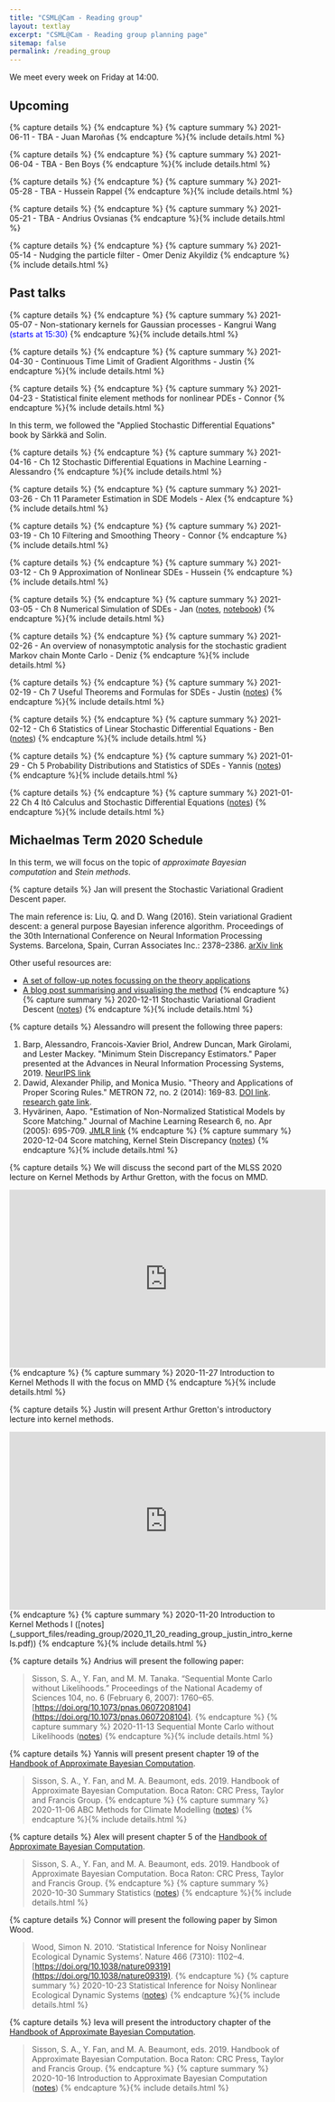 ```yaml
---
title: "CSML@Cam - Reading group"
layout: textlay
excerpt: "CSML@Cam - Reading group planning page"
sitemap: false
permalink: /reading_group
---
```


We meet every week on Friday at 14:00. 

## Upcoming

{% capture details %}
{% endcapture %}
{% capture summary %}
2021-06-11 - TBA - Juan Maroñas
{% endcapture %}{% include details.html %}

{% capture details %}
{% endcapture %}
{% capture summary %}
2021-06-04 - TBA - Ben Boys
{% endcapture %}{% include details.html %}

{% capture details %}
{% endcapture %}
{% capture summary %}
2021-05-28 - TBA - Hussein Rappel
{% endcapture %}{% include details.html %}

{% capture details %}
{% endcapture %}
{% capture summary %}
2021-05-21 - TBA - Andrius Ovsianas
{% endcapture %}{% include details.html %}

{% capture details %}
{% endcapture %}
{% capture summary %}
2021-05-14 - Nudging the particle filter - Omer Deniz Akyildiz
{% endcapture %}{% include details.html %}

## Past talks

{% capture details %}
{% endcapture %}
{% capture summary %}
2021-05-07 - Non-stationary kernels for Gaussian processes - Kangrui Wang <span style="color:blue">(starts at 15:30)</span>
{% endcapture %}{% include details.html %}

{% capture details %}
{% endcapture %}
{% capture summary %}
2021-04-30 - Continuous Time Limit of Gradient Algorithms - Justin
{% endcapture %}{% include details.html %}

{% capture details %}
{% endcapture %}
{% capture summary %}
2021-04-23 - Statistical finite element methods for nonlinear PDEs - Connor
{% endcapture %}{% include details.html %}
<br/>

In this term, we followed the "Applied Stochastic Differential Equations" book by Särkkä and Solin.

{% capture details %}
{% endcapture %}
{% capture summary %}
2021-04-16 - Ch 12 Stochastic Differential Equations in Machine Learning - Alessandro
{% endcapture %}{% include details.html %}

{% capture details %}
{% endcapture %}
{% capture summary %}
2021-03-26 - Ch 11 Parameter Estimation in SDE Models - Alex
{% endcapture %}{% include details.html %}


{% capture details %}
{% endcapture %}
{% capture summary %}
2021-03-19 - Ch 10 Filtering and Smoothing Theory - Connor
{% endcapture %}{% include details.html %}


{% capture details %}
{% endcapture %}
{% capture summary %}
2021-03-12 - Ch 9 Approximation of Nonlinear SDEs - Hussein
{% endcapture %}{% include details.html %}


{% capture details %}
{% endcapture %}
{% capture summary %}
2021-03-05 - Ch 8 Numerical Simulation of SDEs - Jan ([notes](_support_files/reading_group/2021_03_05_numerical_simulation_sdes.slides.html), [notebook](https://github.com/jp2011/sdes-notes/blob/main/numerical-simulation-sdes.ipynb))
{% endcapture %}{% include details.html %}


{% capture details %}
{% endcapture %}
{% capture summary %}
2021-02-26 - An overview of nonasymptotic analysis for the stochastic gradient Markov chain Monte Carlo - Deniz
{% endcapture %}{% include details.html %}


{% capture details %}
{% endcapture %}
{% capture summary %}
2021-02-19 - Ch 7 Useful Theorems and Formulas for SDEs - Justin ([notes](_support_files/reading_group/2021_02_19_justin_useful_theorems_and_formulas_for_sdes.pdf))
{% endcapture %}{% include details.html %}

{% capture details %}
{% endcapture %}
{% capture summary %}
2021-02-12 - Ch 6 Statistics of Linear Stochastic Differential Equations - Ben ([notes](_support_files/reading_group/2021_02_12_ben_statistics_of_sdes.pdf))
{% endcapture %}{% include details.html %}


{% capture details %}
{% endcapture %}
{% capture summary %}
2021-01-29 - Ch 5 Probability Distributions and Statistics of SDEs - Yannis ([notes](_support_files/reading_group/2021_29_01_reading_group_yannis_probability_distributions_and_statistics_of_sdes.pdf))
{% endcapture %}{% include details.html %}


{% capture details %}
{% endcapture %}
{% capture summary %}
2021-01-22 Ch 4 Itô Calculus and Stochastic Differential Equations ([notes](_support_files/reading_group/2021_01_22_reading_group_andrius_ito_integral.pdf))
{% endcapture %}{% include details.html %}




## Michaelmas Term 2020 Schedule

In this term, we will focus on the topic of *approximate Bayesian computation* and *Stein methods*.


{% capture details %}
Jan will present the Stochastic Variational Gradient Descent paper.

The main reference is: 
Liu, Q. and D. Wang (2016). Stein variational Gradient descent: a general purpose Bayesian inference algorithm. Proceedings of the 30th International Conference on Neural Information Processing Systems. Barcelona, Spain, Curran Associates Inc.: 2378–2386. [arXiv link](https://arxiv.org/pdf/1608.04471.pdf)

Other useful resources are:
- [A set of follow-up notes focussing on the theory applications](https://www.cs.utexas.edu/~lqiang/PDF/svgd_aabi2016.pdf)
- [A blog post summarising and visualising the method](https://www.cs.utexas.edu/~qlearning/project.html?p=svgd)
{% endcapture %}
{% capture summary %}
2020-12-11 Stochastic Variational Gradient Descent ([notes](_support_files/reading_group/2020_12_11_reading_group_jan_stochastic_variational_gradient_descent.pdf))
{% endcapture %}{% include details.html %}

{% capture details %}
Alessandro will present the following three papers:
1. Barp, Alessandro, Francois-Xavier Briol, Andrew Duncan, Mark Girolami, and Lester Mackey. "Minimum Stein Discrepancy Estimators." Paper presented at the Advances in Neural Information Processing Systems, 2019. [NeurIPS link](https://papers.nips.cc/paper/2019/file/ba7609ee5789cc4dff171045a693a65f-Paper.pdf)
2. Dawid, Alexander Philip, and Monica Musio. "Theory and Applications of Proper Scoring Rules." METRON 72, no. 2 (2014): 169-83. [DOI link](https://doi.org/10.1007/s40300-014-0039-y). [research gate link](https://www.researchgate.net/publication/259529033_Theory_and_Applications_of_Proper_Scoring_Rules).
3. Hyvärinen, Aapo. "Estimation of Non-Normalized Statistical Models by Score Matching." Journal of Machine Learning Research 6, no. Apr (2005): 695-709. [JMLR link](https://jmlr.org/papers/volume6/hyvarinen05a/old.pdf)
{% endcapture %}
{% capture summary %}
2020-12-04 Score matching, Kernel Stein Discrepancy ([notes](_support_files/reading_group/2020_12_04_reading_group_alessandro_ksd.pdf))
{% endcapture %}{% include details.html %}


{% capture details %}
We will discuss the second part of the MLSS 2020 lecture on Kernel Methods by Arthur Gretton, with the focus on MMD.
<iframe width="560" height="315" src="https://www.youtube.com/embed/eANiXrWO1dM" frameborder="0" allow="accelerometer; autoplay; clipboard-write; encrypted-media; gyroscope; picture-in-picture" allowfullscreen></iframe>
{% endcapture %}
{% capture summary %}
2020-11-27 Introduction to Kernel Methods II with the focus on MMD
{% endcapture %}{% include details.html %}


{% capture details %}
Justin will present Arthur Gretton's introductory lecture into kernel methods.
<iframe width="560" height="315" src="https://www.youtube.com/embed/alrKls6BORc" frameborder="0" allow="accelerometer; autoplay; clipboard-write; encrypted-media; gyroscope; picture-in-picture" allowfullscreen></iframe>
{% endcapture %}
{% capture summary %}
2020-11-20 Introduction to Kernel Methods I ([notes](_support_files/reading_group/2020_11_20_reading_group_justin_intro_kernels.pdf))
{% endcapture %}{% include details.html %}


{% capture details %}
Andrius will present the following paper:
> Sisson, S. A., Y. Fan, and M. M. Tanaka. “Sequential Monte Carlo without Likelihoods.” Proceedings of the National Academy of Sciences 104, no. 6 (February 6, 2007): 1760–65. [https://doi.org/10.1073/pnas.0607208104](https://doi.org/10.1073/pnas.0607208104).
{% endcapture %}
{% capture summary %}
2020-11-13 Sequential Monte Carlo without Likelihoods ([notes](_support_files/reading_group/2020_11_13-reading_group_andrius_smc_without_likelihoods.pdf))
{% endcapture %}{% include details.html %}


{% capture details %}
Yannis will present present chapter 19 of the [Handbook of Approximate Bayesian Computation](https://www.routledge.com/Handbook-of-Approximate-Bayesian-Computation/Sisson-Fan-Beaumont/p/book/9781439881507).  
> Sisson, S. A., Y. Fan, and M. A. Beaumont, eds. 2019. Handbook of Approximate Bayesian Computation. Boca Raton: CRC Press, Taylor and Francis Group.
{% endcapture %}
{% capture summary %}
2020-11-06 ABC Methods for Climate Modelling ([notes](_support_files/reading_group/2020_11_06_reading_group_yannis_abc_climate_modelling.pdf))
{% endcapture %}{% include details.html %}


{% capture details %}
Alex will present chapter 5 of the [Handbook of Approximate Bayesian Computation](https://www.routledge.com/Handbook-of-Approximate-Bayesian-Computation/Sisson-Fan-Beaumont/p/book/9781439881507).  
> Sisson, S. A., Y. Fan, and M. A. Beaumont, eds. 2019. Handbook of Approximate Bayesian Computation. Boca Raton: CRC Press, Taylor and Francis Group.
{% endcapture %}
{% capture summary %}
2020-10-30 Summary Statistics ([notes](_support_files/reading_group/2020_10_30_reading_group_alex_summary_statistics.pdf))
{% endcapture %}{% include details.html %}


{% capture details %}
Connor will present the following paper by Simon Wood.
> Wood, Simon N. 2010. ‘Statistical Inference for Noisy Nonlinear Ecological Dynamic Systems’. Nature 466 (7310): 1102–4. [https://doi.org/10.1038/nature09319](https://doi.org/10.1038/nature09319).
{% endcapture %}
{% capture summary %}
2020-10-23 Statistical Inference for Noisy Nonlinear Ecological Dynamic Systems ([notes](_support_files/reading_group/2020_10_23_reading_group_connor_nonlinear_dynamics.pdf))
{% endcapture %}{% include details.html %}


{% capture details %}
Ieva will present the introductory chapter of the [Handbook of Approximate Bayesian Computation](https://www.routledge.com/Handbook-of-Approximate-Bayesian-Computation/Sisson-Fan-Beaumont/p/book/9781439881507). 
> Sisson, S. A., Y. Fan, and M. A. Beaumont, eds. 2019. Handbook of Approximate Bayesian Computation. Boca Raton: CRC Press, Taylor and Francis Group.
{% endcapture %}
{% capture summary %}
2020-10-16 Introduction to Approximate Bayesian Computation ([notes](_support_files/reading_group/2020_10_16_reading_group_ieva_intro_to_abc.pdf))
{% endcapture %}{% include details.html %}
